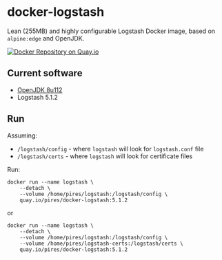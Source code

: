 
# docker-logstash
Lean (255MB) and highly configurable Logstash Docker image, based on `alpine:edge` and OpenJDK.

[![Docker Repository on Quay.io](https://quay.io/repository/pires/docker-logstash/status "Docker Repository on Quay.io")](https://quay.io/repository/pires/docker-logstash)

## Current software

* [OpenJDK 8u112](http://openjdk.java.net/projects/jdk8u/releases/8u112.html)
* Logstash 5.1.2

## Run

Assuming:
* `/logstash/config` - where `logstash` will look for `logstash.conf` file
* `/logstash/certs` - where `logstash` will look for certificate files

Run:

```
docker run --name logstash \
	--detach \
	--volume /home/pires/logstash:/logstash/config \
	quay.io/pires/docker-logstash:5.1.2
```

or 

```
docker run --name logstash \
	--detach \
	--volume /home/pires/logstash:/logstash/config \
	--volume /home/pires/logstash-certs:/logstash/certs \
	quay.io/pires/docker-logstash:5.1.2
```
